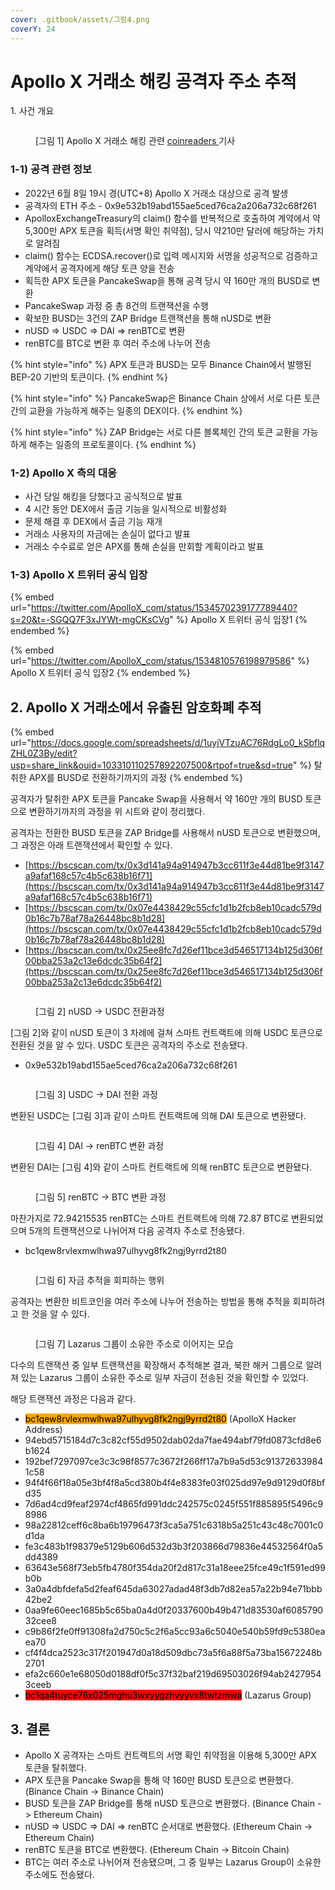 ```yaml
---
cover: .gitbook/assets/그림4.png
coverY: 24
---
```


# Apollo X 거래소 해킹 공격자 주소 추적

1\. 사건 개요

<figure><img src=".gitbook/assets/image (9) (2).png" alt=""><figcaption><p>[그림 1] Apollo X 거래소 해킹 관련 <a href="http://coinreaders.com/35680">coinreaders </a>기사</p></figcaption></figure>



### 1-1) 공격 관련 정보

* 2022년 6월 8일 19시 경(UTC+8) Apollo X 거래소 대상으로 공격 발생
* 공격자의 ETH 주소 - 0x9e532b19abd155ae5ced76ca2a206a732c68f261
* ApolloxExchangeTreasury의 claim() 함수를 반복적으로 호출하여 계약에서 약 5,300만 APX 토큰을 획득(서명 확인 취약점), 당시 약210만 달러에 해당하는 가치로 알려짐
* claim() 함수는 ECDSA.recover()로 입력 메시지와 서명을 성공적으로 검증하고 계약에서 공격자에게 해당 토큰 양을 전송
* 획득한 APX 토큰을 PancakeSwap을 통해 공격 당시 약 160만 개의 BUSD로 변환
* PancakeSwap 과정 중 총 8건의 트랜잭션을 수행
* 확보한 BUSD는 3건의 ZAP Bridge 트랜잭션을 통해 nUSD로 변환
* nUSD => USDC => DAI => renBTC로 변환
* renBTC를 BTC로 변환 후 여러 주소에 나누어 전송

{% hint style="info" %}
APX 토큰과 BUSD는 모두 Binance Chain에서 발행된 BEP-20 기반의 토큰이다.
{% endhint %}

{% hint style="info" %}
PancakeSwap은 Binance Chain 상에서 서로 다른 토큰 간의 교환을 가능하게 해주는 일종의 DEX이다.
{% endhint %}

{% hint style="info" %}
ZAP Bridge는 서로 다른 블록체인 간의 토큰 교환을 가능하게 해주는 일종의 프로토콜이다.
{% endhint %}



### 1-2) Apollo X 측의 대응

* 사건 당일 해킹을 당했다고 공식적으로 발표
* 4 시간 동안 DEX에서 출금 기능을 일시적으로 비활성화
* 문제 해결 후 DEX에서 출금 기능 재개
* 거래소 사용자의 자금에는 손실이 없다고 발표
* 거래소 수수료로 얻은 APX를 통해 손실을 만회할 계획이라고 발표



### 1-3) Apollo X 트위터 공식 입장

{% embed url="https://twitter.com/ApolloX_com/status/1534570239177789440?s=20&t=-SGQQ7F3xJYWt-mgCKsCVg" %}
Apollo X 트위터 공식 입장1
{% endembed %}

{% embed url="https://twitter.com/ApolloX_com/status/1534810576198979586" %}
Apollo X 트위터 공식 입장2
{% endembed %}



## 2. Apollo X 거래소에서 유출된 암호화폐 추적



{% embed url="https://docs.google.com/spreadsheets/d/1uyjVTzuAC76RdgLo0_kSbflqZHL0Z3By/edit?usp=share_link&ouid=103310110257892207500&rtpof=true&sd=true" %}
탈취한 APX를 BUSD로 전환하기까지의 과정
{% endembed %}



공격자가 탈취한 APX 토큰을 Pancake Swap을 사용해서 약 160만 개의 BUSD 토큰으로 변환하기까지의 과정을 위 시트와 같이 정리했다.



공격자는 전환한 BUSD 토큰을 ZAP Bridge를 사용해서 nUSD 토큰으로 변환했으며, 그 과정은 아래 트랜잭션에서 확인할 수 있다.

* [https://bscscan.com/tx/0x3d141a94a914947b3cc611f3e44d81be9f3147a9afaf168c57c4b5c638b16f71](https://bscscan.com/tx/0x3d141a94a914947b3cc611f3e44d81be9f3147a9afaf168c57c4b5c638b16f71)
* [https://bscscan.com/tx/0x07e4438429c55cfc1d1b2fcb8eb10cadc579d0b16c7b78af78a26448bc8b1d28](https://bscscan.com/tx/0x07e4438429c55cfc1d1b2fcb8eb10cadc579d0b16c7b78af78a26448bc8b1d28)
* [https://bscscan.com/tx/0x25ee8fc7d26ef11bce3d546517134b125d306f00bba253a2c13e6dcdc35b64f2](https://bscscan.com/tx/0x25ee8fc7d26ef11bce3d546517134b125d306f00bba253a2c13e6dcdc35b64f2)



<figure><img src=".gitbook/assets/image (35).png" alt=""><figcaption><p>[그림 2] nUSD -> USDC 전환과정</p></figcaption></figure>



\[그림 2]와 같이 nUSD 토큰이 3 차례에 걸쳐 스마트 컨트랙트에 의해 USDC 토큰으로 전환된 것을 알 수 있다. USDC 토큰은 공격자의 주소로 전송됐다.

* 0x9e532b19abd155ae5ced76ca2a206a732c68f261



<figure><img src=".gitbook/assets/image (4).png" alt=""><figcaption><p>[그림 3] USDC -> DAI 전환 과정</p></figcaption></figure>



변환된 USDC는 \[그림 3]과 같이 스마트 컨트랙트에 의해 DAI 토큰으로 변환됐다.



<figure><img src=".gitbook/assets/image (16).png" alt=""><figcaption><p>[그림 4] DAI -> renBTC 변환 과정</p></figcaption></figure>



변환된 DAI는 \[그림 4]와 같이 스마트 컨트랙트에 의해 renBTC 토큰으로 변환됐다.



<figure><img src=".gitbook/assets/image (15).png" alt=""><figcaption><p>[그림 5] renBTC -> BTC 변환 과정</p></figcaption></figure>



마찬가지로 72.94215535 renBTC는 스마트 컨트랙트에 의해 72.87 BTC로 변환되었으며 5개의 트랜잭션으로 나뉘어져 다음 공격자 주소로 전송됐다.

* bc1qew8rvlexmwlhwa97ulhyvg8fk2ngj9yrrd2t80



<figure><img src=".gitbook/assets/image (10).png" alt=""><figcaption><p>[그림 6] 자금 추적을 회피하는 행위</p></figcaption></figure>



공격자는 변환한 비트코인을 여러 주소에 나누어 전송하는 방법을 통해 추적을 회피하려고 한 것을 알 수 있다.



<figure><img src=".gitbook/assets/image.png" alt=""><figcaption><p>[그림 7] Lazarus 그룹이 소유한 주소로 이어지는 모습</p></figcaption></figure>



다수의 트랜잭션 중 일부 트랜잭션을 확장해서 추적해본 결과, 북한 해커 그룹으로 알려져 있는 Lazarus 그룹이 소유한 주소로 일부 자금이 전송된 것을 확인할 수 있었다.

해당 트랜잭션 과정은 다음과 같다.

* <mark style="background-color:orange;">bc1qew8rvlexmwlhwa97ulhyvg8fk2ngj9yrrd2t80</mark> (ApolloX Hacker Address)
* 94ebd5715184d7c3c82cf55d9502dab02da7fae494abf79fd0873cfd8e6b1624
* 192bef7297097ce3c3c98f8577c3672f266ff17a7b9a5d53c913726339841c58
* 94f4f66f18a05e3bf4f8a5cd380b4f4e8383fe03f025dd97e9d9129d0f8bfd35
* 7d6ad4cd9feaf2974cf4865fd991ddc242575c0245f551f885895f5496c98986
* 98a22812ceff6c8ba6b19796473f3ca5a751c6318b5a251c43c48c7001c0d1da
* fe3c483b1f98379e5129b606d532d3b3f203866d79836e44532564f0a5dd4389
* 63643e568f73eb5fb4780f354da20f2d817c31a18eee25fce49c1f591ed99b0b
* 3a0a4dbfdefa5d2feaf645da63027adad48f3db7d82ea57a22b94e71bbb42be2
* 0aa9fe60eec1685b5c65ba0a4d0f20337600b49b471d83530af608579032cee8
* c9b86f2fe0ff91308fa2d750c5c2f6a5cc93a6c5040e540b59fd9c5380eaea70
* cf4f4dca2523c317f201947d0a18d509dbc73a5f6a88f5a73ba15672248b2701
* efa2c660e1e68050d0188df0f5c37f32baf219d69503026f94ab24279543ceeb
* <mark style="background-color:red;">bc1qa4tuyce76x025mghu3wxyygzhvyyvx8twtzmwa</mark> (Lazarus Group)



## 3. 결론

* Apollo X 공격자는 스마트 컨트랙트의 서명 확인 취약점을 이용해 5,300만 APX 토큰을 탈취했다.
* APX 토큰을 Pancake Swap을 통해 약 160만 BUSD 토큰으로 변환했다. (Binance Chain -> Binance Chain)
* BUSD 토큰을 ZAP Bridge를 통해 nUSD 토큰으로 변환했다. (Binance Chain -> Ethereum Chain)
* nUSD => USDC => DAI => renBTC 순서대로 변환했다. (Ethereum Chain -> Ethereum Chain)
* renBTC 토큰을 BTC로 변환했다. (Ethereum Chain -> Bitcoin Chain)
* BTC는 여러 주소로 나뉘어져 전송됐으며, 그 중 일부는 Lazarus Group이 소유한 주소에도 전송됐다.

